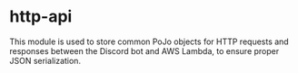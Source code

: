 # http-api

This module is used to store common PoJo objects for HTTP requests and responses between the Discord bot and AWS Lambda, to ensure proper JSON serialization.
